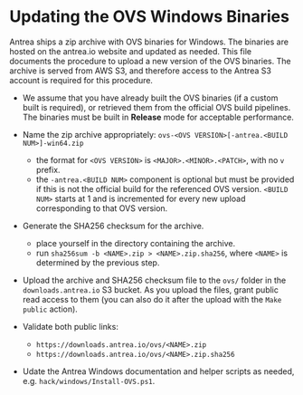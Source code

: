 # Updating the OVS Windows Binaries

Antrea ships a zip archive with OVS binaries for Windows. The binaries are
hosted on the antrea.io website and updated as needed. This file documents the
procedure to upload a new version of the OVS binaries. The archive is served
from AWS S3, and therefore access to the Antrea S3 account is required for this
procedure.

* We assume that you have already built the OVS binaries (if a custom built is
  required), or retrieved them from the official OVS build pipelines. The
  binaries must be built in **Release** mode for acceptable performance.

* Name the zip archive appropriately:
  `ovs-<OVS VERSION>[-antrea.<BUILD NUM>]-win64.zip`
  - the format for `<OVS VERSION>` is `<MAJOR>.<MINOR>.<PATCH>`, with no `v`
    prefix.
  - the `-antrea.<BUILD NUM>` component is optional but must be provided if this
    is not the official build for the referenced OVS version. `<BUILD NUM>`
    starts at 1 and is incremented for every new upload corresponding to that
    OVS version.

* Generate the SHA256 checksum for the archive.
  - place yourself in the directory containing the archive.
  - run `sha256sum -b <NAME>.zip > <NAME>.zip.sha256`, where `<NAME>` is
    determined by the previous step.

* Upload the archive and SHA256 checksum file to the `ovs/` folder in the
  `downloads.antrea.io` S3 bucket. As you upload the files, grant public read
  access to them (you can also do it after the upload with the `Make public`
  action).

* Validate both public links:
  - `https://downloads.antrea.io/ovs/<NAME>.zip`
  - `https://downloads.antrea.io/ovs/<NAME>.zip.sha256`

* Udate the Antrea Windows documentation and helper scripts as needed,
  e.g. `hack/windows/Install-OVS.ps1`.
